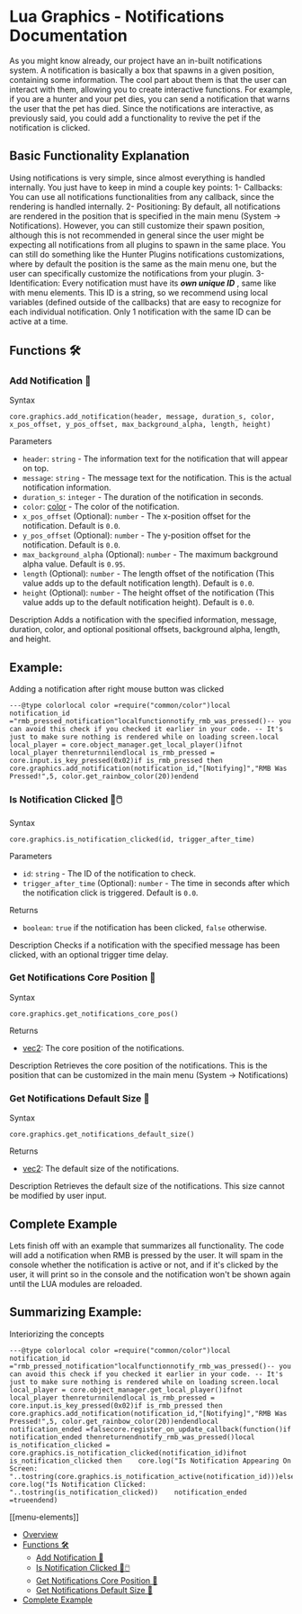 # Lua Graphics - Notifications Documentation

As you might know already, our project have an in-built notifications system. A notification is basically a box that spawns in a given position, containing some information. The cool part about them is that the user can interact with them, allowing you to create interactive functions. For example, if you are a hunter and your pet dies, you can send a notification that warns the user that the pet has died. Since the notifications are interactive, as previously said, you could add a functionality to revive the pet if the notification is clicked.

## Basic Functionality Explanation

Using notifications is very simple, since almost everything is handled internally. You just have to keep in mind a couple key points:
1- Callbacks: You can use all notifications functionalities from any callback, since the rendering is handled internally.
2- Positioning: By default, all notifications are rendered in the position that is specified in the main menu (System -> Notifications). However, you can still customize their spawn position, although this is not recommended in general since the user might be expecting all notifications from all plugins to spawn in the same place. You can still do something like the Hunter Plugins notifications customizations, where by default the position is the same as the main menu one, but the user can specifically customize the notifications from your plugin.
3- Identification: Every notification must have its _**own unique ID**_ , same like with menu elements. This ID is a string, so we recommend using local variables (defined outside of the callbacks) that are easy to recognize for each individual notification. Only 1 notification with the same ID can be active at a time.

## Functions 🛠️[​](https://docs.project-sylvanas.net/docs/<#functions-️> "Direct link to Functions 🛠️")

### Add Notification 🔔[​](https://docs.project-sylvanas.net/docs/<#add-notification-> "Direct link to Add Notification 🔔")

Syntax

```
core.graphics.add_notification(header, message, duration_s, color, x_pos_offset, y_pos_offset, max_background_alpha, length, height)
```

Parameters

- `header`: `string` - The information text for the notification that will appear on top.
- `message`: `string` - The message text for the notification. This is the actual notification information.
- `duration_s`: `integer` - The duration of the notification in seconds.
- `color`: [color](https://docs.project-sylvanas.net/docs/<https:/docs.project-sylvanas.net/docs/color>) - The color of the notification.
- `x_pos_offset` (Optional): `number` - The x-position offset for the notification. Default is `0.0`.
- `y_pos_offset` (Optional): `number` - The y-position offset for the notification. Default is `0.0`.
- `max_background_alpha` (Optional): `number` - The maximum background alpha value. Default is `0.95`.
- `length` (Optional): `number` - The length offset of the notification (This value adds up to the default notification length). Default is `0.0`.
- `height` (Optional): `number` - The height offset of the notification (This value adds up to the default notification height). Default is `0.0`.

Description
Adds a notification with the specified information, message, duration, color, and optional positional offsets, background alpha, length, and height.

## Example:

Adding a notification after right mouse button was clicked

```
---@type colorlocal color =require("common/color")local notification_id ="rmb_pressed_notification"localfunctionnotify_rmb_was_pressed()-- you can avoid this check if you checked it earlier in your code. -- It's just to make sure nothing is rendered while on loading screen.local local_player = core.object_manager.get_local_player()ifnot local_player thenreturnnilendlocal is_rmb_pressed = core.input.is_key_pressed(0x02)if is_rmb_pressed then    core.graphics.add_notification(notification_id,"[Notifying]","RMB Was Pressed!",5, color.get_rainbow_color(20))endend
```

### Is Notification Clicked 🔔🖱️[​](https://docs.project-sylvanas.net/docs/<#is-notification-clicked-️> "Direct link to Is Notification Clicked 🔔🖱️")

Syntax

```
core.graphics.is_notification_clicked(id, trigger_after_time)
```

Parameters

- `id`: `string` - The ID of the notification to check.
- `trigger_after_time` (Optional): `number` - The time in seconds after which the notification click is triggered. Default is `0.0`.

Returns

- `boolean`: `true` if the notification has been clicked, `false` otherwise.

Description
Checks if a notification with the specified message has been clicked, with an optional trigger time delay.

### Get Notifications Core Position 📍[​](https://docs.project-sylvanas.net/docs/<#get-notifications-core-position-> "Direct link to Get Notifications Core Position 📍")

Syntax

```
core.graphics.get_notifications_core_pos()
```

Returns

- [vec2](https://docs.project-sylvanas.net/docs/<https:/docs.project-sylvanas.net/docs/vector-2>): The core position of the notifications.

Description
Retrieves the core position of the notifications. This is the position that can be customized in the main menu (System -> Notifications)

### Get Notifications Default Size 📏[​](https://docs.project-sylvanas.net/docs/<#get-notifications-default-size-> "Direct link to Get Notifications Default Size 📏")

Syntax

```
core.graphics.get_notifications_default_size()
```

Returns

- [vec2](https://docs.project-sylvanas.net/docs/<https:/docs.project-sylvanas.net/docs/vector-2>): The default size of the notifications.

Description
Retrieves the default size of the notifications. This size cannot be modified by user input.

## Complete Example[​](https://docs.project-sylvanas.net/docs/<#complete-example> "Direct link to Complete Example")

Lets finish off with an example that summarizes all functionality. The code will add a notification when RMB is pressed by the user. It will spam in the console whether the notification is active or not, and if it's clicked by the user, it will print so in the console and the notification won't be shown again until the LUA modules are reloaded.

## Summarizing Example:

Interiorizing the concepts

```
---@type colorlocal color =require("common/color")local notification_id ="rmb_pressed_notification"localfunctionnotify_rmb_was_pressed()-- you can avoid this check if you checked it earlier in your code. -- It's just to make sure nothing is rendered while on loading screen.local local_player = core.object_manager.get_local_player()ifnot local_player thenreturnnilendlocal is_rmb_pressed = core.input.is_key_pressed(0x02)if is_rmb_pressed then    core.graphics.add_notification(notification_id,"[Notifying]","RMB Was Pressed!",5, color.get_rainbow_color(20))endendlocal notification_ended =falsecore.register_on_update_callback(function()if notification_ended thenreturnendnotify_rmb_was_pressed()local is_notification_clicked = core.graphics.is_notification_clicked(notification_id)ifnot is_notification_clicked then    core.log("Is Notification Appearing On Screen: "..tostring(core.graphics.is_notification_active(notification_id)))else    core.log("Is Notification Clicked: "..tostring(is_notification_clicked))    notification_ended =trueendend)
```

[[menu-elements]]

- [Overview](https://docs.project-sylvanas.net/docs/<#overview>)
- [Functions 🛠️](https://docs.project-sylvanas.net/docs/<#functions-️>)
  - [Add Notification 🔔](https://docs.project-sylvanas.net/docs/<#add-notification->)
  - [Is Notification Clicked 🔔🖱️](https://docs.project-sylvanas.net/docs/<#is-notification-clicked-️>)
  - [Get Notifications Core Position 📍](https://docs.project-sylvanas.net/docs/<#get-notifications-core-position->)
  - [Get Notifications Default Size 📏](https://docs.project-sylvanas.net/docs/<#get-notifications-default-size->)
- [Complete Example](https://docs.project-sylvanas.net/docs/<#complete-example>)
